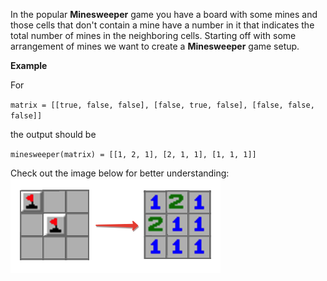 In the popular **Minesweeper** game you have a board with some mines and those cells that don't contain a mine have a number in it that indicates the total number of mines in the neighboring cells. Starting off with some arrangement of mines we want to create a **Minesweeper** game setup.

**Example**

For

`matrix = [[true, false, false],
           [false, true, false],
           [false, false, false]]`

the output should be

`minesweeper(matrix) = [[1, 2, 1],
                        [2, 1, 1],
                        [1, 1, 1]]`

Check out the image below for better understanding:
![mines](mines.png)